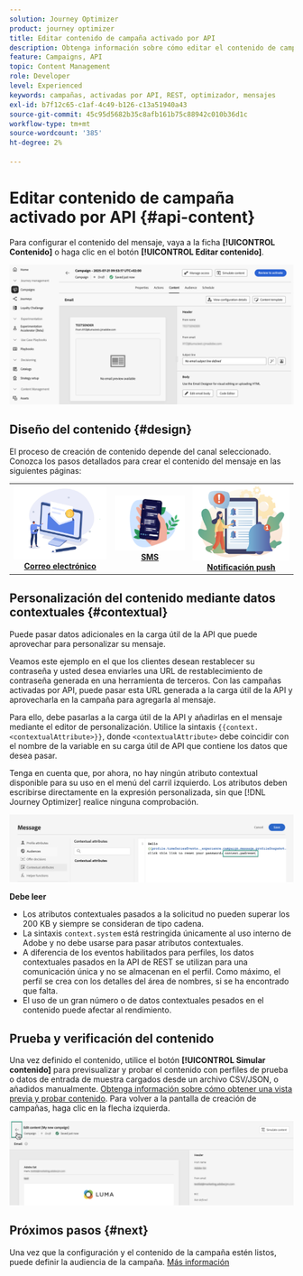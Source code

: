 ```yaml
---
solution: Journey Optimizer
product: journey optimizer
title: Editar contenido de campaña activado por API
description: Obtenga información sobre cómo editar el contenido de campaña activado por API.
feature: Campaigns, API
topic: Content Management
role: Developer
level: Experienced
keywords: campañas, activadas por API, REST, optimizador, mensajes
exl-id: b7f12c65-c1af-4c49-b126-c13a51940a43
source-git-commit: 45c95d5682b35c8afb161b75c88942c010b36d1c
workflow-type: tm+mt
source-wordcount: '385'
ht-degree: 2%

---
```


# Editar contenido de campaña activado por API {#api-content}

Para configurar el contenido del mensaje, vaya a la ficha **[!UICONTROL Contenido]** o haga clic en el botón **[!UICONTROL Editar contenido]**.

![](assets/campaign-content.png)

## Diseño del contenido {#design}

El proceso de creación de contenido depende del canal seleccionado. Conozca los pasos detallados para crear el contenido del mensaje en las siguientes páginas:

<table style="table-layout:fixed"><tr style="border: 0;">
<td><a href="../email/create-email.md"><img alt="Correo electrónico" src="../channels/assets/do-not-localize/email.png"></a>
<div align="center"><a href="../email/create-email.md"><strong>Correo electrónico</strong></a></div></td>
<td><a href="../sms/create-sms.md"><img alt="SMS" src="../channels/assets/do-not-localize/sms.png"></a>
<div align="center"><a href="../sms/create-sms.md"><strong>SMS</strong></a></div></td>
<td><a href="../push/create-push.md"><img alt="push" src="../channels/assets/do-not-localize/push.png"></a>
<div align="center"><a href="../push/create-push.md"><strong>Notificación push</strong></a></div></td>
</tr></table>

## Personalización del contenido mediante datos contextuales {#contextual}

Puede pasar datos adicionales en la carga útil de la API que puede aprovechar para personalizar su mensaje.

Veamos este ejemplo en el que los clientes desean restablecer su contraseña y usted desea enviarles una URL de restablecimiento de contraseña generada en una herramienta de terceros. Con las campañas activadas por API, puede pasar esta URL generada a la carga útil de la API y aprovecharla en la campaña para agregarla al mensaje.

Para ello, debe pasarlas a la carga útil de la API y añadirlas en el mensaje mediante el editor de personalización. Utilice la sintaxis `{{context.<contextualAttribute>}}`, donde `<contextualAttribute>` debe coincidir con el nombre de la variable en su carga útil de API que contiene los datos que desea pasar.

Tenga en cuenta que, por ahora, no hay ningún atributo contextual disponible para su uso en el menú del carril izquierdo. Los atributos deben escribirse directamente en la expresión personalizada, sin que [!DNL Journey Optimizer] realice ninguna comprobación.

![](assets/api-triggered-context.png)

**Debe leer**

* Los atributos contextuales pasados a la solicitud no pueden superar los 200 KB y siempre se consideran de tipo cadena.
* La sintaxis `context.system` está restringida únicamente al uso interno de Adobe y no debe usarse para pasar atributos contextuales.
* A diferencia de los eventos habilitados para perfiles, los datos contextuales pasados en la API de REST se utilizan para una comunicación única y no se almacenan en el perfil. Como máximo, el perfil se crea con los detalles del área de nombres, si se ha encontrado que falta.
* El uso de un gran número o de datos contextuales pesados en el contenido puede afectar al rendimiento.

## Prueba y verificación del contenido

Una vez definido el contenido, utilice el botón **[!UICONTROL Simular contenido]** para previsualizar y probar el contenido con perfiles de prueba o datos de entrada de muestra cargados desde un archivo CSV/JSON, o añadidos manualmente. [Obtenga información sobre cómo obtener una vista previa y probar contenido](../content-management/preview-test.md). Para volver a la pantalla de creación de campañas, haga clic en la flecha izquierda.

![](assets/create-campaign-design.png)

## Próximos pasos {#next}

Una vez que la configuración y el contenido de la campaña estén listos, puede definir la audiencia de la campaña. [Más información](api-triggered-campaign-audience.md)
